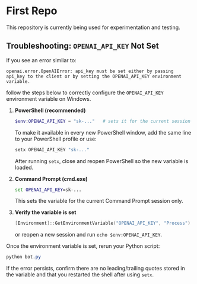 # First Repo

This repository is currently being used for experimentation and testing.

## Troubleshooting: `OPENAI_API_KEY` Not Set

If you see an error similar to:

```
openai.error.OpenAIError: api_key must be set either by passing api_key to the client or by setting the OPENAI_API_KEY environment variable.
```

follow the steps below to correctly configure the `OPENAI_API_KEY` environment variable on Windows.

1. **PowerShell (recommended)**
   ```powershell
   $env:OPENAI_API_KEY = "sk-..."   # sets it for the current session
   ```

   To make it available in every new PowerShell window, add the same line to your PowerShell profile or use:
   ```powershell
   setx OPENAI_API_KEY "sk-..."
   ```
   After running `setx`, close and reopen PowerShell so the new variable is loaded.

2. **Command Prompt (cmd.exe)**
   ```cmd
   set OPENAI_API_KEY=sk-...
   ```
   This sets the variable for the current Command Prompt session only.

3. **Verify the variable is set**
   ```powershell
   [Environment]::GetEnvironmentVariable("OPENAI_API_KEY", "Process")
   ```
   or reopen a new session and run `echo $env:OPENAI_API_KEY`.

Once the environment variable is set, rerun your Python script:

```powershell
python bot.py
```

If the error persists, confirm there are no leading/trailing quotes stored in the variable and that you restarted the shell after using `setx`.

